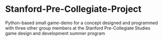 # Stanford-Pre-Collegiate-Project
Python-based small game-demo for a concept designed and programmed with three other group members at the Stanford Pre-Collegiate Studies game design and development summer program
